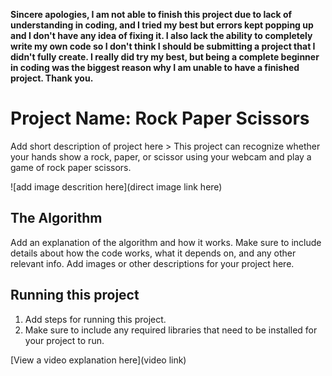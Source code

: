 **Sincere apologies, I am not able to finish this project due to lack of understanding in coding, and I tried my best but errors kept popping up and I don't have any idea of fixing it. I also lack the ability to completely write my own code so I don't think I should be submitting a project that I didn't fully create. I really did try my best, but being a complete beginner in coding was the biggest reason why I am unable to have a finished project. Thank you.**


# Project Name: Rock Paper Scissors

Add short description of project here > This project can recognize whether your hands show a rock, paper, or scissor using your webcam and play a game of rock paper scissors.

![add image descrition here](direct image link here)

## The Algorithm

Add an explanation of the algorithm and how it works. Make sure to include details about how the code works, what it depends on, and any other relevant info. Add images or other descriptions for your project here. 

## Running this project

1. Add steps for running this project.
2. Make sure to include any required libraries that need to be installed for your project to run.

[View a video explanation here](video link)
